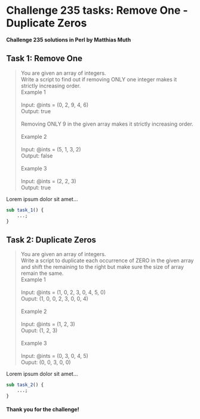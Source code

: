# Challenge 235 tasks: Remove One - Duplicate Zeros
**Challenge 235 solutions in Perl by Matthias Muth**

## Task 1: Remove One

> You are given an array of integers.<br/>
> Write a script to find out if removing ONLY one integer makes it strictly increasing order.<br/>
> Example 1<br/>
> <br/>
> Input: @ints = (0, 2, 9, 4, 6)<br/>
> Output: true<br/>
> <br/>
> Removing ONLY 9 in the given array makes it strictly increasing order.<br/>
> <br/>
> Example 2<br/>
> <br/>
> Input: @ints = (5, 1, 3, 2)<br/>
> Output: false<br/>
> <br/>
> Example 3<br/>
> <br/>
> Input: @ints = (2, 2, 3)<br/>
> Output: true<br/>

Lorem ipsum dolor sit amet...

```perl
sub task_1() {
    ...;
}
```

## Task 2: Duplicate Zeros

> You are given an array of integers.<br/>
> Write a script to duplicate each occurrence of ZERO in the given array and shift the remaining to the right but make sure the size of array remain the same.<br/>
> Example 1<br/>
> <br/>
> Input: @ints = (1, 0, 2, 3, 0, 4, 5, 0)<br/>
> Ouput: (1, 0, 0, 2, 3, 0, 0, 4)<br/>
> <br/>
> Example 2<br/>
> <br/>
> Input: @ints = (1, 2, 3)<br/>
> Ouput: (1, 2, 3)<br/>
> <br/>
> Example 3<br/>
> <br/>
> Input: @ints = (0, 3, 0, 4, 5)<br/>
> Ouput: (0, 0, 3, 0, 0)<br/>

Lorem ipsum dolor sit amet...

```perl
sub task_2() {
    ...;
}
```

#### **Thank you for the challenge!**
